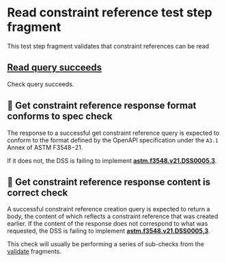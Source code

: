 # Read constraint reference test step fragment

This test step fragment validates that constraint references can be read

## [Read query succeeds](./read_query.md)

Check query succeeds.

## 🛑 Get constraint reference response format conforms to spec check

The response to a successful get constraint reference query is expected to conform to the format defined by the OpenAPI specification under the `A3.1` Annex of ASTM F3548−21.

If it does not, the DSS is failing to implement **[astm.f3548.v21.DSS0005,3](../../../../../../../requirements/astm/f3548/v21.md)**.

## 🛑 Get constraint reference response content is correct check

A successful constraint reference creation query is expected to return a body, the content of which reflects a constraint reference that was created earlier.
If the content of the response does not correspond to what was requested, the DSS is failing to implement **[astm.f3548.v21.DSS0005,3](../../../../../../../requirements/astm/f3548/v21.md)**.

This check will usually be performing a series of sub-checks from the [validate](../validate) fragments.
